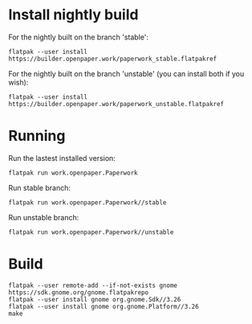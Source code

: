 # Install nightly build

For the nightly built on the branch 'stable':

```shell
flatpak --user install https://builder.openpaper.work/paperwork_stable.flatpakref
```

For the nightly built on the branch 'unstable' (you can install both if you wish):

```shell
flatpak --user install https://builder.openpaper.work/paperwork_unstable.flatpakref
```

# Running

Run the lastest installed version:

```shell
flatpak run work.openpaper.Paperwork
```

Run stable branch:

```shell
flatpak run work.openpaper.Paperwork//stable
```

Run unstable branch:
```shell
flatpak run work.openpaper.Paperwork//unstable
```

# Build

```shell
flatpak --user remote-add --if-not-exists gnome https://sdk.gnome.org/gnome.flatpakrepo
flatpak --user install gnome org.gnome.Sdk//3.26
flatpak --user install gnome org.gnome.Platform//3.26
make
```
